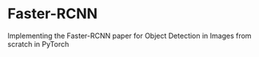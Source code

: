 # Faster-RCNN
Implementing the Faster-RCNN paper for Object Detection in Images from scratch in PyTorch
